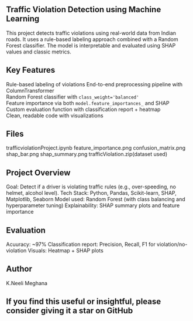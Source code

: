 ## Traffic Violation Detection using Machine Learning
This project detects traffic violations using real-world data from Indian roads. It uses a rule-based labeling approach combined with a Random Forest classifier. The model is interpretable and evaluated using SHAP values and classic metrics.
## Key Features
Rule-based labeling of violations 
End-to-end preprocessing pipeline with ColumnTransformer  
Random Forest classifier with `class_weight='balanced'`  
Feature importance via both `model.feature_importances_` and SHAP  
Custom evaluation function with classification report + heatmap  
Clean, readable code with visualizations
## Files
trafficviolationProject.ipynb
feature_importance.png
confusion_matrix.png
shap_bar.png
shap_summary.png
trafficViolation.zip(dataset used)
## Project Overview
Goal: Detect if a driver is violating traffic rules (e.g., over-speeding, no helmet, alcohol level).
Tech Stack: Python, Pandas, Scikit-learn, SHAP, Matplotlib, Seaborn
Model used: Random Forest (with class balancing and hyperparameter tuning)
Explainability: SHAP summary plots and feature importance
## Evaluation 
 Acuuracy: ~97%
 Classification report: Precision, Recall, F1 for violation/no-violation
 Visuals: Heatmap + SHAP plots
 ## Author
 K.Neeli Meghana
 ## If you find this useful or insightful, please consider giving it a star on GitHub


